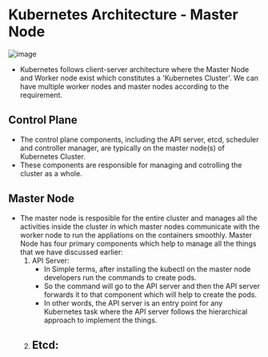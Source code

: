 # Kubernetes Architecture - Master Node

  ![image](https://github.com/user-attachments/assets/713306a5-c723-4343-bfc7-ac408a1e5889)

- Kubernetes follows client-server architecture where the Master Node and Worker node exist which constitutes a 'Kubernetes Cluster'. We can have multiple worker nodes and master nodes according to the requirement.
## Control Plane
- The control plane components, including the API server, etcd, scheduler and controller manager, are typically on the master node(s) of Kubernetes Cluster.
- These components are responsible for managing and cotrolling the cluster as a whole.

## Master Node
  - The master node is resposible for the entire cluster and manages all the activities inside the cluster in which master nodes communicate with the worker node to run the appliations on the containers smoothly. Master Node has four primary components which help to manage all the things that we have discussed earlier:
    1. API Server:
       - In Simple terms, after installing the kubectl on the master node developers run the commands to create pods.
       -  So the command will go to the API server and then the API server forwards it to that component which will help to create the pods.
       -  In other words, the API server is an entry point for any Kubernetes task where the API server follows the hierarchical approach to implement the things.
    2. Etcd:
       - 
